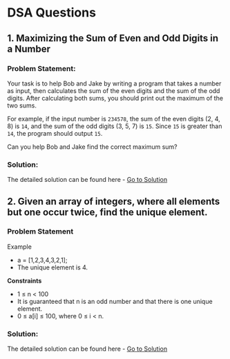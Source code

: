 # DSA Questions

## 1. Maximizing the Sum of Even and Odd Digits in a Number

### Problem Statement:

Your task is to help Bob and Jake by writing a program that takes a number as input, then calculates the sum of the even digits and the sum of the odd digits. After calculating both sums, you should print out the maximum of the two sums.

For example, if the input number is `234578`, the sum of the even digits (2, 4, 8) is `14`, and the sum of the odd digits (3, 5, 7) is `15`. Since `15` is greater than `14`, the program should output `15`.

Can you help Bob and Jake find the correct maximum sum?

### Solution:

The detailed solution can be found here - [Go to Solution](https://github.com/Yuvrajsrsingh/placement-questions-and-solutions/blob/main/Solutions/solution1.c)

## 2. Given an array of integers, where all elements but one occur twice, find the unique element.

### Problem Statement

Example

- a = [1,2,3,4,3,2,1];
- The unique element is 4.

**Constraints**

- 1 ≤ n < 100
- It is guaranteed that n is an odd number and that there is one unique element.
- 0 ≤ a[i] ≤ 100, where 0 ≤ i < n.

### Solution:

The detailed solution can be found here - [Go to Solution](https://github.com/Yuvrajsrsingh/placement-questions-and-solutions/blob/main/Solutions/solution2.c)
